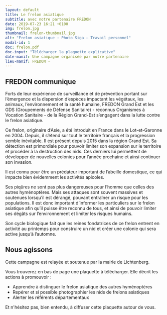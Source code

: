 ```yaml
---
layout: default
title: Le frelon asiatique
subtitle: avec notre partenaire FREDON
date: 2019-07-23 16:21 +0100
img: frelon.jpg
thumbnail: frelon-thumbnail.jpg
alt: "Frelon asiatique : Photo Siga — Travail personnel"
modal-id: 1
doc: frelon.pdf
doc-input: "Télécharger la plaquette explicative"
date-manif: Une campagne organisée par notre partenaire
lieu-manif: FREDON -
---
```

## FREDON communique ## 
Forts de leur expérience de surveillance et de prévention portant sur l’émergence et la dispersion d’espèces impactant les végétaux, les animaux, l’environnement et la santé humaine, FREDON Grand Est et les GDS (Groupements de Défense Sanitaire) - reconnus Organismes à Vocation Sanitaire - de la Région Grand-Est s’engagent dans la lutte contre le frelon asiatique.  

Ce frelon, originaire d’Asie, a été introduit en France dans le Lot-et-Garonne en 2004. Depuis, il s’étend sur tout le territoire français et la progression semble inévitable. Il est présent depuis 2015 dans la région Grand Est. Sa détection est primordiale pour pouvoir limiter son expansion sur le territoire et procéder à la destruction des nids. Ces derniers lui permettent de développer de nouvelles colonies pour l’année prochaine et ainsi continuer son invasion.  

Il est connu pour être un prédateur important de l’abeille domestique, ce qui impacte bien évidemment les activités apicoles.  

Ses piqûres ne sont pas plus dangereuses pour l’homme que celles des autres hyménoptères. Mais ses attaques sont souvent massives et soutenues lorsqu’il est dérangé, pouvant entraîner un risque pour les populations. Il est donc important d’informer les particuliers sur le frelon asiatique afin qu’il puisse être reconnu de tous, et ainsi de pouvoir limiter ses dégâts sur l’environnement et limiter les risques humains.  

Son cycle biologique fait que les reines fondatrices de ce frelon entrent en activité au printemps pour construire un nid et créer une colonie qui sera active jusqu’à l’automne. 

## Nous agissons ##
Cette campagne est relayée et soutenue par la mairie de Lichtenberg.  

Vous trouverez en bas de page une plaquette à télécharger. Elle décrit les actions à promouvoir :
* Apprendre à distinguer le frelon asiatique des autres hyménoptères
* Repérer et si possible photographier les nids de frelons asiatiques
* Alerter les référents départementaux

Et n'hésitez pas, bien entendu, à diffuser cette plaquette autour de vous.